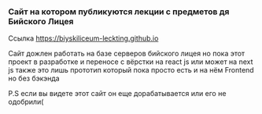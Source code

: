 ### **Сайт на котором публикуются лекции с предметов дя Бийского Лицея**

Ссылка https://biyskiliceum-leckting.github.io

Сайт дожлен работать на базе серверов бийского лицея но пока этот проект в разработке и переносе с вёрстки на react js или может на next js также это лишь прототип который пока просто есть и на нём Frontend но без бэкэнда

P.S если вы видете этот сайт он еще дорабатывается или его не одобрили(
